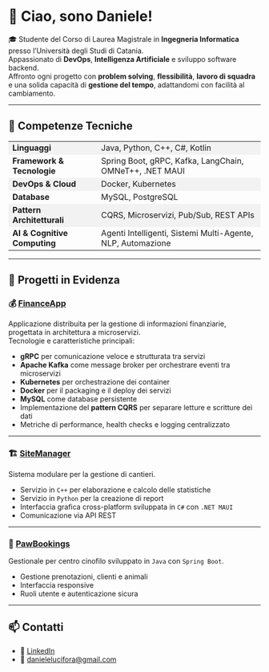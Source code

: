 # 👋 Ciao, sono Daniele!

🎓 Studente del Corso di Laurea Magistrale in **Ingegneria Informatica** presso l’Università degli Studi di Catania.  
Appassionato di **DevOps**, **Intelligenza Artificiale** e sviluppo software backend.  
Affronto ogni progetto con **problem solving**, **flessibilità**, **lavoro di squadra** e una solida capacità di **gestione del tempo**, adattandomi con facilità al cambiamento.

---

## 🧠 Competenze Tecniche

<table>
  <tr style="background-color:#f2f2f2">
    <td><strong>Linguaggi</strong></td>
    <td>Java, Python, C++, C#, Kotlin</td>
  </tr>
  <tr>
    <td><strong>Framework & Tecnologie</strong></td>
    <td>Spring Boot, gRPC, Kafka, LangChain, OMNeT++, .NET MAUI</td>
  </tr>
  <tr style="background-color:#f2f2f2">
    <td><strong>DevOps & Cloud</strong></td>
    <td>Docker, Kubernetes</td>
  </tr>
  <tr>
    <td><strong>Database</strong></td>
    <td>MySQL, PostgreSQL</td>
  </tr>
  <tr style="background-color:#f2f2f2">
    <td><strong>Pattern Architetturali</strong></td>
    <td>CQRS, Microservizi, Pub/Sub, REST APIs</td>
  </tr>
  <tr>
    <td><strong>AI & Cognitive Computing</strong></td>
    <td>Agenti Intelligenti, Sistemi Multi-Agente, NLP, Automazione</td>
  </tr>
</table>

---

## 🚀 Progetti in Evidenza

### 💰 [FinanceApp](https://github.com/DanieleLucifora/FinanceApp)
Applicazione distribuita per la gestione di informazioni finanziarie, progettata in architettura a microservizi.  
Tecnologie e caratteristiche principali:
- **gRPC** per comunicazione veloce e strutturata tra servizi
- **Apache Kafka** come message broker per orchestrare eventi tra microservizi
- **Kubernetes** per orchestrazione dei container
- **Docker** per il packaging e il deploy dei servizi
- **MySQL** come database persistente
- Implementazione del **pattern CQRS** per separare letture e scritture dei dati
- Metriche di performance, health checks e logging centralizzato

---

### 🏗️ [SiteManager](https://github.com/DanieleLucifora/SiteManager)
Sistema modulare per la gestione di cantieri.
- Servizio in `C++` per elaborazione e calcolo delle statistiche
- Servizio in `Python` per la creazione di report
- Interfaccia grafica cross-platform sviluppata in `C#` con `.NET MAUI`
- Comunicazione via API REST

---

### 🐶 [PawBookings](https://github.com/Prv2106/PawBookings)
Gestionale per centro cinofilo sviluppato in `Java` con `Spring Boot`.
- Gestione prenotazioni, clienti e animali
- Interfaccia responsive
- Ruoli utente e autenticazione sicura

---

## 📫 Contatti

- 💼 [LinkedIn](www.linkedin.com/in/daniele-lucifora-6651966a)
- 📧 [danielelucifora@gmail.com](mailto:danielelucifora@gmail.com)
